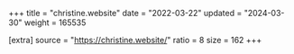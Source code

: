 +++
title = "christine.website"
date = "2022-03-22"
updated = "2024-03-30"
weight = 165535

[extra]
source = "https://christine.website/"
ratio = 8
size = 162
+++
